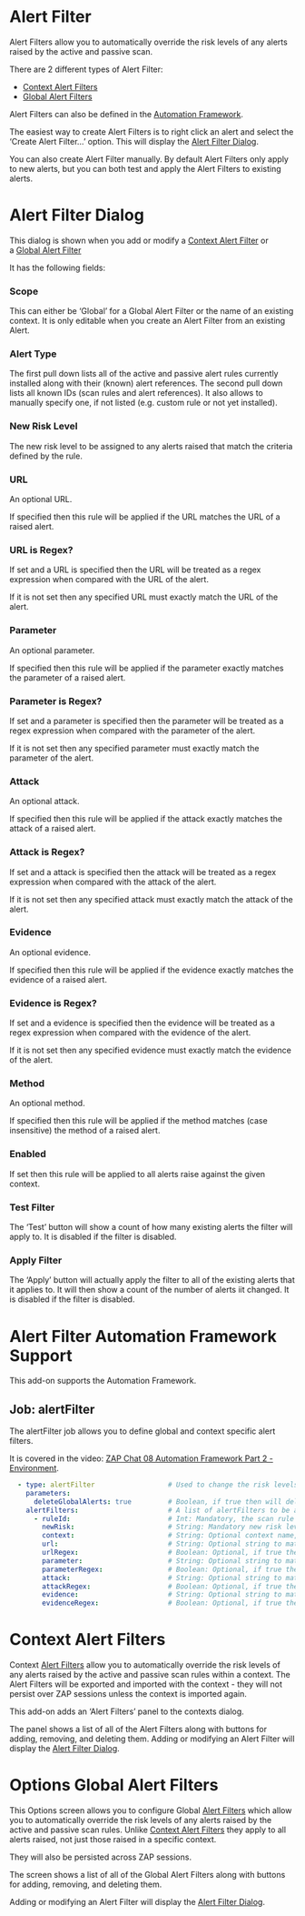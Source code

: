 # Alert Filter

Alert Filters allow you to automatically override the risk levels of any alerts raised by the active and passive scan.

There are 2 different types of Alert Filter:

- [Context Alert Filters](https://www.zaproxy.org/docs/desktop/addons/alert-filters/contextalertfilter/)
- [Global Alert Filters](https://www.zaproxy.org/docs/desktop/addons/alert-filters/globalalertfilter/)

Alert Filters can also be defined in the [Automation Framework](https://www.zaproxy.org/docs/desktop/addons/alert-filters/automation/).

The easiest way to create Alert Filters is to right click an alert and select the ‘Create Alert Filter…’ option. This will display the [Alert Filter Dialog](https://www.zaproxy.org/docs/desktop/addons/alert-filters/alertfilterdialog/).

You can also create Alert Filter manually. By default Alert Filters only apply to new alerts, but you can both test and apply the Alert Filters to existing alerts.

# Alert Filter Dialog

This dialog is shown when you add or modify a [Context Alert Filter](https://www.zaproxy.org/docs/desktop/addons/alert-filters/contextalertfilter/) or a [Global Alert Filter](https://www.zaproxy.org/docs/desktop/addons/alert-filters/globalalertfilter/)

It has the following fields:

### Scope

This can either be ‘Global’ for a Global Alert Filter or the name of an existing context. It is only editable when you create an Alert Filter from an existing Alert.

### Alert Type

The first pull down lists all of the active and passive alert rules currently installed along with their (known) alert references. The second pull down lists all known IDs (scan rules and alert references). It also allows to manually specify one, if not listed (e.g. custom rule or not yet installed).

### New Risk Level

The new risk level to be assigned to any alerts raised that match the criteria defined by the rule.

### URL

An optional URL.

If specified then this rule will be applied if the URL matches the URL of a raised alert.

### URL is Regex?

If set and a URL is specified then the URL will be treated as a regex expression when compared with the URL of the alert.

If it is not set then any specified URL must exactly match the URL of the alert.

### Parameter

An optional parameter.

If specified then this rule will be applied if the parameter exactly matches the parameter of a raised alert.

### Parameter is Regex?

If set and a parameter is specified then the parameter will be treated as a regex expression when compared with the parameter of the alert.

If it is not set then any specified parameter must exactly match the parameter of the alert.

### Attack

An optional attack.

If specified then this rule will be applied if the attack exactly matches the attack of a raised alert.

### Attack is Regex?

If set and a attack is specified then the attack will be treated as a regex expression when compared with the attack of the alert.

If it is not set then any specified attack must exactly match the attack of the alert.

### Evidence

An optional evidence.

If specified then this rule will be applied if the evidence exactly matches the evidence of a raised alert.

### Evidence is Regex?

If set and a evidence is specified then the evidence will be treated as a regex expression when compared with the evidence of the alert.

If it is not set then any specified evidence must exactly match the evidence of the alert.

### Method

An optional method.

If specified then this rule will be applied if the method matches (case insensitive) the method of a raised alert.

### Enabled

If set then this rule will be applied to all alerts raise against the given context.

### Test Filter

The ‘Test’ button will show a count of how many existing alerts the filter will apply to. It is disabled if the filter is disabled.

### Apply Filter

The ‘Apply’ button will actually apply the filter to all of the existing alerts that it applies to. It will then show a count of the number of alerts iit changed. It is disabled if the filter is disabled.

# Alert Filter Automation Framework Support

This add-on supports the Automation Framework.

## Job: alertFilter

The alertFilter job allows you to define global and context specific alert filters.

It is covered in the video: [ZAP Chat 08 Automation Framework Part 2 - Environment](https://youtu.be/1fcpU54N-mA).

```yaml
  - type: alertFilter                  # Used to change the risk levels of alerts
    parameters:
      deleteGlobalAlerts: true         # Boolean, if true then will delete all existing global alerts, default false
    alertFilters:                      # A list of alertFilters to be applied
      - ruleId:                        # Int: Mandatory, the scan rule ID or the alert reference
        newRisk:                       # String: Mandatory new risk level, one of 'False Positive', 'Info', 'Low', 'Medium', 'High'
        context:                       # String: Optional context name, if empty then a global alert filter will be created
        url:                           # String: Optional string to match against the alert, supports environment vars
        urlRegex:                      # Boolean: Optional, if true then the url is a regex
        parameter:                     # String: Optional string to match against the alert parameter field
        parameterRegex:                # Boolean: Optional, if true then the parameter is a regex, supports environment vars
        attack:                        # String: Optional string to match against the alert attack field
        attackRegex:                   # Boolean: Optional, if true then the attack is a regex
        evidence:                      # String: Optional string to match against the alert evidence field
        evidenceRegex:                 # Boolean: Optional, if true then the evidence is a regex
```

# Context Alert Filters

Context [Alert Filters](https://www.zaproxy.org/docs/desktop/addons/alert-filters/) allow you to automatically override the risk levels of any alerts raised by the active and passive scan rules within a context. The Alert Filters will be exported and imported with the context - they will not persist over ZAP sessions unless the context is imported again.

This add-on adds an ‘Alert Filters’ panel to the contexts dialog.

The panel shows a list of all of the Alert Filters along with buttons for adding, removing, and deleting them. Adding or modifying an Alert Filter will display the [Alert Filter Dialog](https://www.zaproxy.org/docs/desktop/addons/alert-filters/alertfilterdialog/).

# Options Global Alert Filters

This Options screen allows you to configure Global [Alert Filters](https://www.zaproxy.org/docs/desktop/addons/alert-filters/) which allow you to automatically override the risk levels of any alerts raised by the active and passive scan rules. Unlike [Context Alert Filters](https://www.zaproxy.org/docs/desktop/addons/alert-filters/contextalertfilter/) they apply to all alerts raised, not just those raised in a specific context.

They will also be persisted across ZAP sessions.

The screen shows a list of all of the Global Alert Filters along with buttons for adding, removing, and deleting them.

Adding or modifying an Alert Filter will display the [Alert Filter Dialog](https://www.zaproxy.org/docs/desktop/addons/alert-filters/alertfilterdialog/).